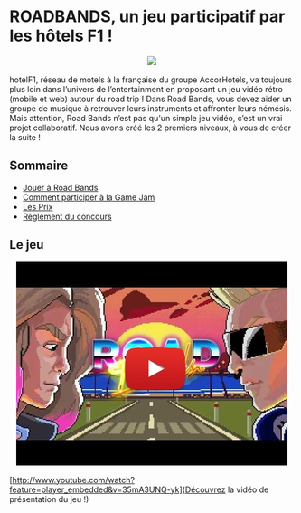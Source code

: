 # ROADBANDS, un jeu participatif par les hôtels F1 !

<p align="center">
    <img src="https://user-images.githubusercontent.com/29977168/28116277-c23a7cce-6708-11e7-927c-5a6bd911da85.png"
         style="width: 200; height:auto;"
    >
</p>

hotelF1, réseau de motels à la française du groupe AccorHotels, va toujours plus loin dans l’univers de l’entertainment en proposant un jeu vidéo rétro (mobile et web) autour du road trip ! Dans Road Bands, vous devez aider un groupe de musique à retrouver leurs instruments et affronter leurs némésis. Mais attention, Road Bands n’est pas qu'un simple jeu vidéo, c’est un vrai projet collaboratif. Nous avons créé les 2 premiers niveaux, à vous de créer la suite !

## Sommaire

- [Jouer à Road Bands](#jeu)
- [Comment participer à la Game Jam](#participer)
- [Les Prix](#prix)
- [Règlement du concours](#règlement)

<a name="jeu"></a>
## Le jeu

<p align="center">
    <a href="http://www.youtube.com/watch?feature=player_embedded&v=35mA3UNQ-yk" target="_blank"><img src="https://raw.githubusercontent.com/Yakka/testF1/master/youtube.jpg" alt="Video Roadbands"/></a>
</p>

[http://www.youtube.com/watch?feature=player_embedded&v=35mA3UNQ-yk](Découvrez la vidéo de présentation du jeu !)

